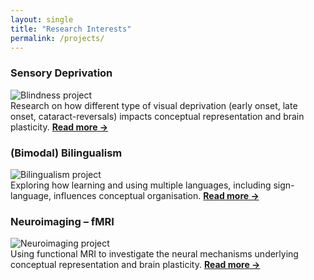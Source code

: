 ```yaml
---
layout: single
title: "Research Interests"
permalink: /projects/
---
```


### Sensory Deprivation
![Blindness project](/assets/images/blindness.png)  
Research on how different type of visual deprivation (early onset, late onset, cataract-reversals) impacts conceptual representation and brain plasticity.
**[Read more →](/projects/blindness/)**

### (Bimodal) Bilingualism
![Bilingualism project](/assets/images/bilingualism.png)  
Exploring how learning and using multiple languages, including sign-language, influences conceptual organisation.
**[Read more →](/projects/bilingualism/)**

### Neuroimaging – fMRI
![Neuroimaging project](/assets/images/neuroimaging.png)  
Using functional MRI to investigate the neural mechanisms underlying conceptual representation and brain plasticity.
**[Read more →](/projects/neuroimaging-fmri/)**

